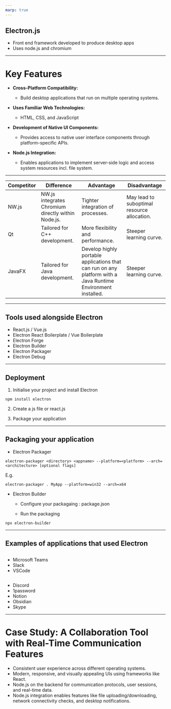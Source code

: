 ```yaml
---
marp: true
---
```


## Electron.js

- Front end framework developed to produce desktop apps
- Uses node.js and chromium

---

# Key Features

- **Cross-Platform Compatibility:**

  - Build desktop applications that run on multiple operating systems.

- **Uses Familiar Web Technologies:**

  - HTML, CSS, and JavaScript

- **Development of Native UI Components:**

  - Provides access to native user interface components through platform-specific APIs.

- **Node.js Integration:**
  
  - Enables applications to implement server-side logic and access system resources incl. file system.

---

| Competitor | Difference                                                                                             | Advantage                                                                                                          | Disadvantage                                                                                                                                                         |
| ---------- | ------------------------------------------------------------------------------------------------------ | ------------------------------------------------------------------------------------------------------------------ | -------------------------------------------------------------------------------------------------------------------------------------------------------------------- |
| NW.js      | NW.js integrates Chromium directly within Node.js. | Tighter integration of processes.                                         | May lead to suboptimal resource allocation.                                                    |
| Qt         | Tailored for C++ development.                                                                          | More flexibility and performance.                               | Steeper learning curve.                                                                                      |
| JavaFX     | Tailored for Java development.                                                                         | Develop highly portable applications that can run on any platform with a Java Runtime Environment installed. | Steeper learning curve.|

---

## Tools used alongside Electron

- React.js / Vue.js
- Electron React Boilerplate / Vue Boilerplate
- Electron Forge
- Electron Builder
- Electron Packager
- Electron Debug

---

## Deployment

1. Initialise your project and install Electron

```
npm install electron
```

2. Create a js file or react.js

3. Package your application

---

## Packaging your application

- Electron Packager

```
electron-packager <directory> <appname> --platform=<platform> --arch=<architecture> [optional flags]
```

E.g.

```
electron-packager . MyApp --platform=win32 --arch=x64
```

- Electron Builder

  - Configure your packagaing : package.json

  - Run the packaging

```
npx electron-builder
```

---

## Examples of applications that used Electron

##

- Microsoft Teams
- Slack
- VSCode

##

- Discord
- 1password
- Notion
- Obsidian
- Skype

---

# Case Study: A Collaboration Tool with Real-Time Communication Features

  - Consistent user experience across different operating systems.
  - Modern, responsive, and visually appealing UIs using frameworks like React.
  - Node.js on the backend for communication protocols, user sessions, and real-time data.
  - Node.js integration enables features like file uploading/downloading, network connectivity checks, and desktop notifications.
